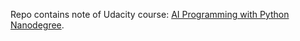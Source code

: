 Repo contains note of Udacity course: [AI Programming with Python Nanodegree](https://www.udacity.com/course/ai-programming-python-nanodegree--nd089).